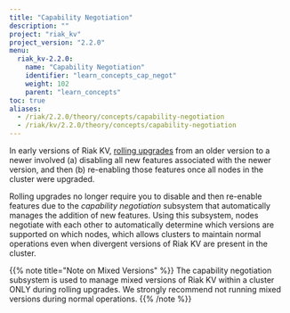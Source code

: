 ```yaml
---
title: "Capability Negotiation"
description: ""
project: "riak_kv"
project_version: "2.2.0"
menu:
  riak_kv-2.2.0:
    name: "Capability Negotiation"
    identifier: "learn_concepts_cap_negot"
    weight: 102
    parent: "learn_concepts"
toc: true
aliases:
  - /riak/2.2.0/theory/concepts/capability-negotiation
  - /riak/kv/2.2.0/theory/concepts/capability-negotiation
---
```



[glossary vnode]: /riak/kv/2.2.0/learn/glossary/#vnode
[upgrade cluster]: /riak/kv/2.2.0/setup/upgrading/cluster
[usage mapreduce]: /riak/kv/2.2.0/developing/usage/mapreduce


In early versions of Riak KV, [rolling upgrades][upgrade cluster] from an older version to a newer involved (a) disabling all new features associated with the newer version, and then (b) re-enabling those features once all nodes in the cluster were upgraded.

Rolling upgrades no longer require you to disable and then re-enable features due to the *capability negotiation* subsystem that automatically manages the addition of new features. Using this subsystem, nodes negotiate with each other to automatically determine which versions are supported on which nodes, which allows clusters to maintain normal operations even when divergent versions of Riak KV are present in the cluster.

{{% note title="Note on Mixed Versions" %}}
The capability negotiation subsystem is used to manage mixed versions of Riak KV within a cluster ONLY during rolling upgrades. We strongly recommend not running mixed versions during normal operations.
{{% /note %}}


